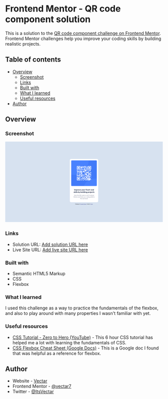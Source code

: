 # Frontend Mentor - QR code component solution

This is a solution to the [QR code component challenge on Frontend Mentor](https://www.frontendmentor.io/challenges/qr-code-component-iux_sIO_H). Frontend Mentor challenges help you improve your coding skills by building realistic projects. 

## Table of contents

- [Overview](#overview)
  - [Screenshot](#screenshot)
  - [Links](#links)
  - [Built with](#built-with)
  - [What I learned](#what-i-learned)
  - [Useful resources](#useful-resources)
- [Author](#author)

## Overview

### Screenshot

![](../images/screenshot.png)

### Links

- Solution URL: [Add solution URL here](https://your-solution-url.com)
- Live Site URL: [Add live site URL here](https://your-live-site-url.com)

### Built with

- Semantic HTML5 Markup
- CSS
- Flexbox

### What I learned

I used this challenge as a way to practice the fundamentals of the flexbox, and also to play
around with many properties I wasn't familiar with yet.

### Useful resources

- [CSS Tutorial - Zero to Hero (YouTube)](https://www.youtube.com/watch?v=1Rs2ND1ryYc&t=13315s) - This 6 hour CSS tutorial has helped me a lot
with learning the fundamentals of CSS.
- [CSS Flexbox Cheat Sheet (Google Docs)](https://docs.google.com/document/d/1jWpqeNW9f6phCx9E4MJi5-VPRjdswY_A_wr4pIoeSvA/edit) - This is a Google doc I found that was helpful as a reference for flexbox.

## Author

- Website - [Vectar](https://github.com/vectar7)
- Frontend Mentor - [@vectar7](https://www.frontendmentor.io/profile/vectar7)
- Twitter - [@ItsVectar](https://twitter.com/ItsVectar)